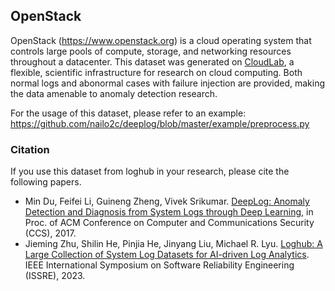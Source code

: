 ## OpenStack

OpenStack (https://www.openstack.org) is a cloud operating system that controls large pools of compute, storage, and networking resources throughout a datacenter. This dataset was generated on [CloudLab](https://cloudlab.us/), a flexible, scientific infrastructure for research on cloud computing. Both normal logs and abonormal cases with failure injection are provided, making the data amenable to anomaly detection research. 

For the usage of this dataset, please refer to an example: https://github.com/nailo2c/deeplog/blob/master/example/preprocess.py

### Citation
If you use this dataset from loghub in your research, please cite the following papers.
+ Min Du, Feifei Li, Guineng Zheng, Vivek Srikumar. [DeepLog: Anomaly Detection and Diagnosis from System Logs through Deep Learning](https://acmccs.github.io/papers/p1285-duA.pdf), in Proc. of ACM Conference on Computer and Communications Security (CCS), 2017. 
+ Jieming Zhu, Shilin He, Pinjia He, Jinyang Liu, Michael R. Lyu. [Loghub: A Large Collection of System Log Datasets for AI-driven Log Analytics](https://arxiv.org/abs/2008.06448). IEEE International Symposium on Software Reliability Engineering (ISSRE), 2023.
